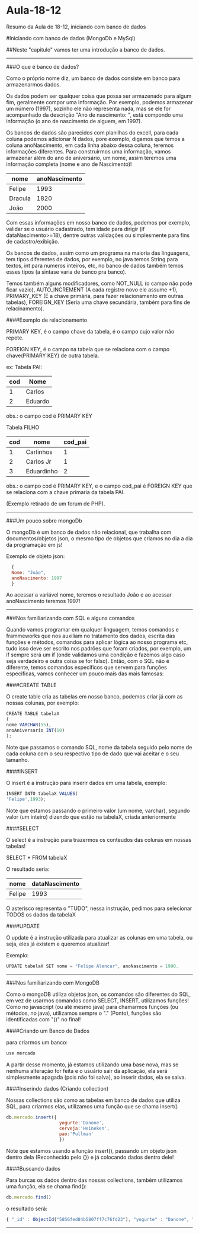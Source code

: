 # Aula-18-12
Resumo da Aula de 18-12, iniciando com banco de dados

#Iniciando com banco de dados (MongoDb e MySql)

##Neste "capitulo" vamos ter uma introdução a banco de dados.

------------------------------------------------------------------------------------------------------------------------------------------

###O que é banco de dados?

Como o próprio nome diz, um banco de dados consiste em banco para armazenarmos dados.

Os dados podem ser qualquer coisa que possa ser armazenado para algum fim, geralmente compor uma informação. Por exemplo,
podemos armazenar um número (1997), sozinho ele não representa nada, mas se ele for acompanhado da descrição "Ano de nascimento: ", está
compondo uma informação (o ano de nascimento de alguem, em 1997).

Os bancos de dados são parecidos com planilhas do excell, para cada coluna podemos adicionar N dados, pore exemplo, digamos que temos
a coluna anoNascimento, em cada linha abaixo dessa coluna, teremos informações diferentes. Para construirmos uma informação, vamos 
armazenar além do ano de aniversário, um nome, assim teremos uma informação completa (nome e ano de Nascimento)!

| nome | anoNascimento |
|------|-----------------|
| Felipe | 1993 |
|Dracula| 1820 |
|João|2000|

Com essas informações em nosso banco de dados, podemos por exemplo, validar se o usuário cadastrado, tem idade para 
dirigir (if dataNascimento>=18), dentre outras validações ou simplesmente para fins de cadastro/exibição.

Os bancos de dados, assim como um programa na maioria das linguagens, tem tipos diferentes de dados, por exemplo, no java temos
String para textos, int para numeros inteiros, etc, no banco de dados também temos esses tipos (a sintase varia de banco pra banco).

Temos também alguns modificadores, como NOT_NULL (o campo não pode ficar vazio), AUTO_INCREMENT (A cada registro novo ele assume +1),
PRIMARY_KEY (É a chave primária, para fazer relacionamento em outras tabelas), FOREIGN_KEY (Seria uma chave secundária, também
para fins de relacinamento).

####Exemplo de relacionamento

PRIMARY KEY, é o campo chave da tabela, é o campo cujo valor não repete.

FOREIGN KEY, é o campo na tabela que se relaciona com o campo chave(PRIMARY KEY) de outra tabela.

ex:
Tabela PAI:


|cod|Nome|
|---|----|
|1 | Carlos|
|2 | Eduardo|


obs.: o campo cod é PRIMARY KEY

Tabela FILHO


|cod | nome | cod_pai|
|----|------|--------|
|1 | Carlinhos | 1|
|2 | Carlos Jr | 1|
|3 | Eduardinho | 2|

obs.: o campo cod é PRIMARY KEY, e o campo cod_pai é FOREIGN KEY que se relaciona com a chave primaria da tabela PAI.

(Exemplo retirado de um forum de PHP).

------------------------------------------------------------------------------------------------------------------------------------------
###Um pouco sobre mongoDb

O mongoDb é um banco de dados não relacional, que trabalha com documentos/objetos json, o mesmo tipo de objetos que criamos no dia a dia da 
programação em js!

Exemplo de objeto json:

```javascript
  {
  Nome: "João",
  anoNascimento: 1997
  }
  ```
  Ao acessar a variável nome, teremos o resultado João e ao acessar anoNascimento teremos 1997!
  

------------------------------------------------------------------------------------------------------------------------------------------
###Nos familiarizando com SQL e alguns comandos

Quando vamos programar em qualquer linguagem, temos comandos e frammeworks que nos auxiliam  no tratamento dos dados, escrita das
funções e métodos, comandos para aplicar lógica ao nosso programa etc, tudo isso deve ser escrito nos padrões que foram criados,
por exemplo, um if sempre será um if (onde validamos uma condição e fazemos algo caso seja verdadeiro e outra coisa se for falso).
Então, com o SQL não é diferente, temos comandos especificos que servem para funções especificas, vamos conhecer um pouco mais das mais
famosas:

####CREATE TABLE

O create table cria as tabelas em nosso banco, podemos criar já com as nossas colunas, por exemplo:

```javascript
CREATE TABLE tabelaX
(
nome VARCHAR(55),
anoAniversario INT(10)
);
```

Note que passamos o comando SQL, nome da tabela seguido pelo nome de cada coluna com o seu respectivo tipo de dado que vai aceitar e o
seu tamanho.

####INSERT

O insert é a instrução para inserir dados em uma tabela, exemplo:

```javascript
INSERT INTO tabelaX VALUES(
'Felipe',1993);
```
Note que estamos passando o primeiro valor (um nome, varchar), segundo valor (um inteiro) dizendo que estão na tabelaX, criada 
anteriormente


####SELECT

O select é a instrução para trazermos os conteudos das colunas em nossas tabelas!

SELECT * FROM tabelaX

O resultado seria:

| nome | dataNascimento |
|------|-----------------|
| Felipe | 1993 |

O asterisco representa o "TUDO", nessa instrução, pedimos para selecionar TODOS os dados da tabelaX

####UPDATE

O update é a instrução utilizada para atualizar as colunas em uma tabela, ou seja, eles já existem e queremos atualizar!

Exemplo:
```javascript
UPDATE tabelaX SET nome = "Felipe Alencar", anoNascimento = 1990.
```

------------------------------------------------------------------------------------------------------------------------------------------

###Nos familiarizando com MongoDB

Como o mongoDB utiliza objetos json, os comandos são diferentes do SQL, em vez de usarmos comandos como SELECT, INSERT, utilizamos funções! Como no javascript (ou até mesmo java) para chamarmos funções (ou métodos, no java), utilizamos sempre o "." (Ponto), funções 
são identificadas com "()" no final!


####Criando um Banco de Dados


para criarmos um banco:
```javascript
use mercado
```

A partir desse momento, já estamos utilizando uma base nova, mas se nenhuma alteração for feita e o usuário sair da 
aplicação, ela será simplesmente apagada (pois não foi salva), ao inserir dados, ela se salva.


####Inserindo dados (Criando collection)

Nossas collections são como as tabelas em banco de dados que utiliza SQL, para criarmos elas, utilizamos uma função que 
se chama insert()

```javascript
db.mercado.insert({
                    yogurte:'Danone',
                    cerveja:'Heineken',
                    pao:'Pullman'
                    })
```

Note que estamos usando a função insert(), passando um objeto json dentro dela (Reconhecido pelo {}) e já colocando
dados dentro dele!

####Buscando dados

Para burcas os dados dentro das nossas collections, também utilizamos uma função, ela se chama find():

```javascript
db.mercado.find()
```
o resultado será:
```javascript
{ "_id" : ObjectId("5856fed84b5807ff7c76fd23"), "yogurte" : "Danone", "cerveja" : "Heineken", "oao" : "Pullman" }
```


------------------------------------------------------------------------------------------------------------------------------------------

